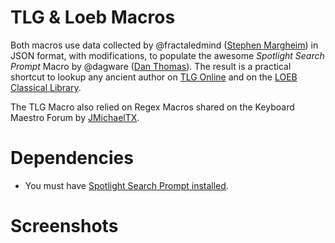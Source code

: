 # TLG & Loeb Macros

Both macros use data collected by @fractaledmind ([Stephen Margheim](https://github.com/fractaledmind/Classical-Studies-Resources)) in JSON format, with modifications, to populate the awesome *Spotlight Search Prompt* Macro by @dagware ([Dan Thomas](https://github.com/dagware/DanThomas/blob/master/Keyboard%20Maestro%20Macros%2C%20Plugins%20and%20Videos.md)). The result is a practical shortcut to lookup any ancient author on [TLG Online](http://www.tlg.uci.edu) and on the [LOEB Classical Library](https://www.loebclassics.com). 

The TLG Macro also relied on Regex Macros shared on the Keyboard Maestro Forum by [JMichaelTX](https://forum.keyboardmaestro.com/u/jmichaeltx/summary).

# Dependencies
* You must have [Spotlight Search Prompt installed](https://forum.keyboardmaestro.com/t/macro-spotlight-search-prompt/4665).

# Screenshots

